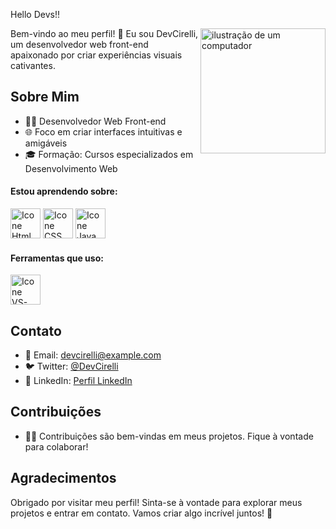 Hello Devs!! 

Bem-vindo ao meu perfil! <img src="https://raw.githubusercontent.com/MicaelliMedeiros/micaellimedeiros/master/image/computer-illustration.png" alt="ilustração de um computador" min-width="200px" max-width="200px" width="200px" align="right">👋 Eu sou DevCirelli, um desenvolvedor web front-end apaixonado por criar experiências visuais cativantes.

## Sobre Mim

- 👨‍💻 Desenvolvedor Web Front-end
- 🌐 Foco em criar interfaces intuitivas e amigáveis
- 🎓 Formação: Cursos especializados em Desenvolvimento Web

#### Estou aprendendo sobre:
[<img height="48px" width="48px" alt="Icone Html" src="https://skillicons.dev/icons?i=html"/>](https://developer.mozilla.org/pt-BR/docs/Web/HTML)
[<img height="48px" width="48px" alt="Icone CSS" src="https://skillicons.dev/icons?i=css"/>](https://developer.mozilla.org/pt-BR/docs/Web/CSS)
[<img height="48px" width="48px" alt="Icone Java Script" src="https://skillicons.dev/icons?i=js"/>](https://developer.mozilla.org/pt-BR/docs/Web/JavaScript)

#### Ferramentas que uso:
[<img height="48px" width="48px" alt="Icone VS-Code" src="https://skillicons.dev/icons?i=vscode"/>](https://code.visualstudio.com)

## Contato

- 📧 Email: devcirelli@example.com
- 🐦 Twitter: [@DevCirelli](https://twitter.com/DevCirelli)
- 💼 LinkedIn: [Perfil LinkedIn](https://www.linkedin.com/in/devcirelli/)

## Contribuições

- 👨‍💻 Contribuições são bem-vindas em meus projetos. Fique à vontade para colaborar!

## Agradecimentos

Obrigado por visitar meu perfil! Sinta-se à vontade para explorar meus projetos e entrar em contato. Vamos criar algo incrível juntos! 🚀
